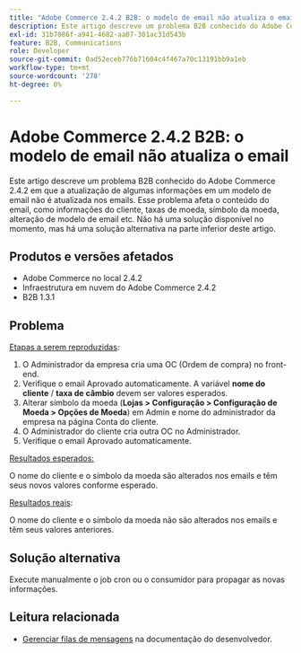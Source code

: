 ```yaml
---
title: "Adobe Commerce 2.4.2 B2B: o modelo de email não atualiza o email"
description: Este artigo descreve um problema B2B conhecido do Adobe Commerce 2.4.2 em que a atualização de algumas informações em um modelo de email não é atualizada nos emails. Esse problema afeta o conteúdo do email, como informações do cliente, taxas de moeda, símbolo da moeda, alteração de modelo de email etc. Não há uma solução disponível no momento, mas há uma solução alternativa na parte inferior deste artigo.
exl-id: 31b7086f-a941-4682-aa07-301ac31d543b
feature: B2B, Communications
role: Developer
source-git-commit: 0ad52eceb776b71604c4f467a70c13191bb9a1eb
workflow-type: tm+mt
source-wordcount: '278'
ht-degree: 0%

---
```


# Adobe Commerce 2.4.2 B2B: o modelo de email não atualiza o email

Este artigo descreve um problema B2B conhecido do Adobe Commerce 2.4.2 em que a atualização de algumas informações em um modelo de email não é atualizada nos emails. Esse problema afeta o conteúdo do email, como informações do cliente, taxas de moeda, símbolo da moeda, alteração de modelo de email etc. Não há uma solução disponível no momento, mas há uma solução alternativa na parte inferior deste artigo.

## Produtos e versões afetados

* Adobe Commerce no local 2.4.2
* Infraestrutura em nuvem do Adobe Commerce 2.4.2
* B2B 1.3.1

## Problema

<u>Etapas a serem reproduzidas</u>:

1. O Administrador da empresa cria uma OC (Ordem de compra) no front-end.
1. Verifique o email Aprovado automaticamente. A variável **nome do cliente** / **taxa de câmbio** devem ser valores esperados.
1. Alterar símbolo da moeda (**Lojas > Configuração > Configuração de Moeda > Opções de Moeda**) em Admin e nome do administrador da empresa na página Conta do cliente.
1. O Administrador do cliente cria outra OC no Administrador.
1. Verifique o email Aprovado automaticamente.

<u>Resultados esperados:</u>

O nome do cliente e o símbolo da moeda são alterados nos emails e têm seus novos valores conforme esperado.

<u>Resultados reais</u>:

O nome do cliente e o símbolo da moeda não são alterados nos emails e têm seus valores anteriores.

## Solução alternativa

Execute manualmente o job cron ou o consumidor para propagar as novas informações.

## Leitura relacionada

* [Gerenciar filas de mensagens](https://devdocs.magento.com/guides/v2.4/config-guide/mq/manage-message-queues.html) na documentação do desenvolvedor.
